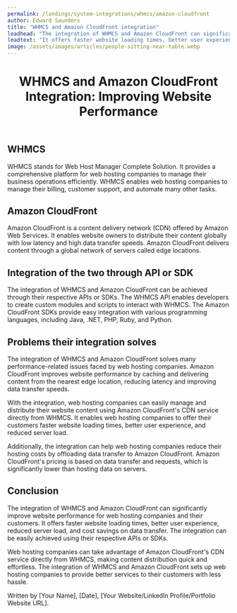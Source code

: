 ```yaml
---
permalink: /landings/system-integrations/whmcs/amazon-cloudfront
author: Edward Saunders
title: "WHMCS and Amazon CloudFront integration"
leadhead: "The integration of WHMCS and Amazon CloudFront can significantly improve website performance for web hosting companies and their customers"
leadtext: "It offers faster website loading times, better user experience, reduced server load, and cost savings on data transfer. The integration can be easily achieved using their respective APIs or SDKs."
image: /assets/images/articles/people-sitting-near-table.webp
---
```

<div class="arttext">	<header>
		<h1>WHMCS and Amazon CloudFront Integration: Improving Website Performance</h1>
	</header>
	<main>
		<section>
			<h2>WHMCS</h2>
			<p>WHMCS stands for Web Host Manager Complete Solution. It provides a comprehensive platform for web hosting companies to manage their business operations efficiently. WHMCS enables web hosting companies to manage their billing, customer support, and automate many other tasks.</p>
		</section>
		<section>
			<h2>Amazon CloudFront</h2>
			<p>Amazon CloudFront is a content delivery network (CDN) offered by Amazon Web Services. It enables website owners to distribute their content globally with low latency and high data transfer speeds. Amazon CloudFront delivers content through a global network of servers called edge locations.</p>
		</section>
		<section>
			<h2>Integration of the two through API or SDK</h2>
			<p>The integration of WHMCS and Amazon CloudFront can be achieved through their respective APIs or SDKs. The WHMCS API enables developers to create custom modules and scripts to interact with WHMCS. The Amazon CloudFront SDKs provide easy integration with various programming languages, including Java, .NET, PHP, Ruby, and Python.</p>
		</section>
		<section>
			<h2>Problems their integration solves</h2>
			<p>The integration of WHMCS and Amazon CloudFront solves many performance-related issues faced by web hosting companies. Amazon CloudFront improves website performance by caching and delivering content from the nearest edge location, reducing latency and improving data transfer speeds.</p>
			<p>With the integration, web hosting companies can easily manage and distribute their website content using Amazon CloudFront's CDN service directly from WHMCS. It enables web hosting companies to offer their customers faster website loading times, better user experience, and reduced server load.</p>
			<p>Additionally, the integration can help web hosting companies reduce their hosting costs by offloading data transfer to Amazon CloudFront. Amazon CloudFront's pricing is based on data transfer and requests, which is significantly lower than hosting data on servers.</p>
		</section>
		<section>
			<h2>Conclusion</h2>
			<p>The integration of WHMCS and Amazon CloudFront can significantly improve website performance for web hosting companies and their customers. It offers faster website loading times, better user experience, reduced server load, and cost savings on data transfer. The integration can be easily achieved using their respective APIs or SDKs.</p>
			<p>Web hosting companies can take advantage of Amazon CloudFront's CDN service directly from WHMCS, making content distribution quick and effortless. The integration of WHMCS and Amazon CloudFront sets up web hosting companies to provide better services to their customers with less hassle. </p>
		</section>
	</main>
	<footer>
		<p>Written by [Your Name], [Date], [Your Website/LinkedIn Profile/Portfolio Website URL].</p>
	</footer>
</div>